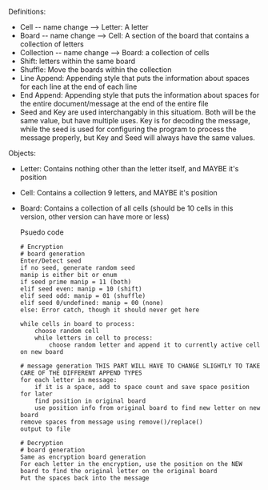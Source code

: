 Definitions:
- Cell -- name change --> Letter: A letter
- Board -- name change --> Cell: A section of the board that contains a collection of letters
- Collection -- name change --> Board: a collection of cells
- Shift:  letters within the same board
- Shuffle: Move the boards within the collection
- Line Append: Appending style that puts the information about spaces for each line at the end of each line
- End Append: Appending style that puts the information about spaces for the entire document/message at the end of the entire file
- Seed and Key are used interchangably in this situatiom. Both will be the same value, but have multiple uses. Key is for decoding the message, while the seed is used for configuring the program to process the message properly, but Key and Seed will always have the same values.

Objects: 
- Letter: Contains nothing other than the letter itself, and MAYBE it's position
- Cell: Contains a collection 9 letters, and MAYBE it's position
- Board: Contains a collection of all cells (should be 10 cells in this version, other version can have more or less)

  Psuedo code
  ```
  # Encryption
  # board generation
  Enter/Detect seed
  if no seed, generate random seed
  manip is either bit or enum
  if seed prime manip = 11 (both)
  elif seed even: manip = 10 (shift)
  elif seed odd: manip = 01 (shuffle)
  elif seed 0/undefined: manip = 00 (none)
  else: Error catch, though it should never get here

  while cells in board to process:
      choose random cell
      while letters in cell to process:
          choose random letter and append it to currently active cell on new board

  # message generation THIS PART WILL HAVE TO CHANGE SLIGHTLY TO TAKE CARE OF THE DIFFERENT APPEND TYPES
  for each letter in message:
      if it is a space, add to space count and save space position for later
      find position in original board
      use position info from original board to find new letter on new board
  remove spaces from message using remove()/replace()
  output to file
  ```

  ```
  # Decryption
  # board generation
  Same as encryption board generation
  For each letter in the encryption, use the position on the NEW board to find the original letter on the original board
  Put the spaces back into the message
  ```

